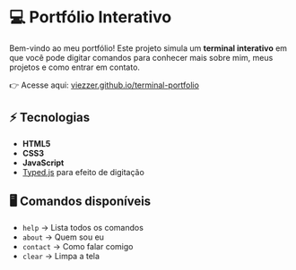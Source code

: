 # 💻 Portfólio Interativo

Bem-vindo ao meu portfólio!
Este projeto simula um **terminal interativo** em que você pode digitar comandos para conhecer mais sobre mim, meus projetos e como entrar em contato.  

👉 Acesse aqui: [viezzer.github.io/terminal-portfolio](https://viezzer.github.io/terminal-portfolio/)

## ⚡ Tecnologias
- **HTML5**
- **CSS3**
- **JavaScript**
- [Typed.js](https://github.com/mattboldt/typed.js/) para efeito de digitação

## 🖥️ Comandos disponíveis
- `help` → Lista todos os comandos  
- `about` → Quem sou eu  
- `contact` → Como falar comigo  
- `clear` → Limpa a tela  
